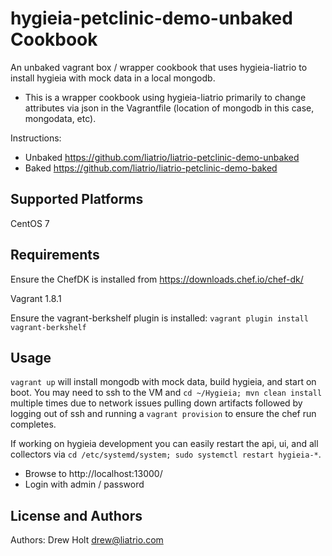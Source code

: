hygieia-petclinic-demo-unbaked Cookbook
========================
An unbaked vagrant box / wrapper cookbook that uses hygieia-liatrio to install hygieia with mock data in a local mongodb. 

* This is a wrapper cookbook using hygieia-liatrio primarily to change attributes via json in the Vagrantfile (location of mongodb in this case, mongodata, etc).

Instructions:
* Unbaked https://github.com/liatrio/liatrio-petclinic-demo-unbaked
* Baked https://github.com/liatrio/liatrio-petclinic-demo-baked

Supported Platforms
-------------------

CentOS 7

Requirements
------------
Ensure the ChefDK is installed from https://downloads.chef.io/chef-dk/

Vagrant 1.8.1

Ensure the vagrant-berkshelf plugin is installed: `vagrant plugin install vagrant-berkshelf`

Usage
-----
`vagrant up` will install mongodb with mock data, build hygieia, and start on boot. You may need to ssh to the VM and `cd ~/Hygieia; mvn clean install` multiple times due to network issues pulling down artifacts followed by logging out of ssh and running a `vagrant provision` to ensure the chef run completes.

If working on hygieia development you can easily restart the api, ui, and all collectors via `cd /etc/systemd/system; sudo systemctl restart hygieia-*`.

* Browse to http://localhost:13000/
* Login with admin / password

License and Authors
-------------------
Authors: Drew Holt <drew@liatrio.com>

